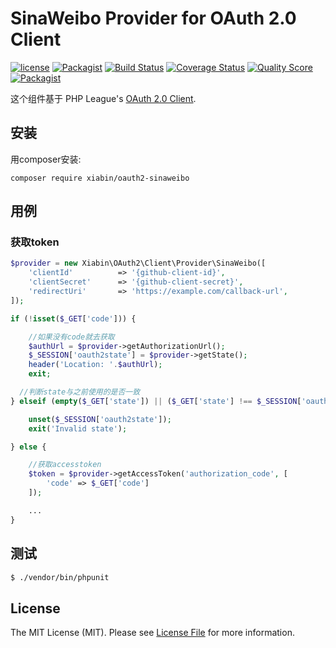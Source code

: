 # SinaWeibo Provider for OAuth 2.0 Client

[![license](https://img.shields.io/github/license/xiabin/oauth2-sinaweibo.svg?maxAge=2592000)](https://github.com/xiabin/oauth2-sinaweibo/blob/master/LICENSE.md)
[![Packagist](https://img.shields.io/packagist/v/xiabin/oauth2-sinaweibo.svg?maxAge=2592000?style=plastic)](https://packagist.org/packages/xiabin/oauth2-sinaweibo)
[![Build Status](https://travis-ci.org/xiabin/oauth2-sinaweibo.svg?branch=master)](https://travis-ci.org/xiabin/oauth2-sinaweibo)
[![Coverage Status](https://scrutinizer-ci.com/g/xiabin/oauth2-sinaweibo/badges/coverage.png?b=master)](https://scrutinizer-ci.com/g/xiabin/oauth2-sinaweibo/code-structure)
[![Quality Score](https://scrutinizer-ci.com/g/thephpleague/oauth2-github/badges/quality-score.png?b=master)](https://scrutinizer-ci.com/g/xiabin/oauth2-sinaweibo/)
[![Packagist](https://img.shields.io/packagist/dt/xiabin/oauth2-sinaweibo.svg?maxAge=2592000)](https://packagist.org/packages/xiabin/oauth2-sinaweibo)


 这个组件基于 PHP League's [OAuth 2.0 Client](https://github.com/thephpleague/oauth2-client).

## 安装

用composer安装:

```
composer require xiabin/oauth2-sinaweibo
```

## 用例


### 获取token

```php
$provider = new Xiabin\OAuth2\Client\Provider\SinaWeibo([
    'clientId'          => '{github-client-id}',
    'clientSecret'      => '{github-client-secret}',
    'redirectUri'       => 'https://example.com/callback-url',
]);

if (!isset($_GET['code'])) {

    //如果没有code就去获取
    $authUrl = $provider->getAuthorizationUrl();
    $_SESSION['oauth2state'] = $provider->getState();
    header('Location: '.$authUrl);
    exit;

  //判断state与之前使用的是否一致
} elseif (empty($_GET['state']) || ($_GET['state'] !== $_SESSION['oauth2state'])) {

    unset($_SESSION['oauth2state']);
    exit('Invalid state');

} else {

    //获取accesstoken
    $token = $provider->getAccessToken('authorization_code', [
        'code' => $_GET['code']
    ]);

    ...
}
```

## 测试

``` bash
$ ./vendor/bin/phpunit
```



## License

The MIT License (MIT). Please see [License File](https://github.com/xiabin/oauth2-sinaweibo/blob/master/LICENSE.md  ) for more information.
